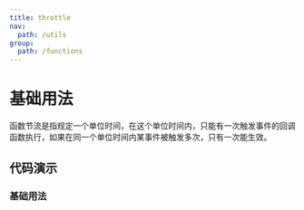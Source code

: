 ```yaml
---
title: throttle
nav:
  path: /utils
group:
  path: /functions
---
```


# 基础用法

函数节流是指规定一个单位时间，在这个单位时间内，只能有一次触发事件的回调函数执行，如果在同一个单位时间内某事件被触发多次，只有一次能生效。

## 代码演示

### 基础用法

<code src="./demo/demo1.tsx" />